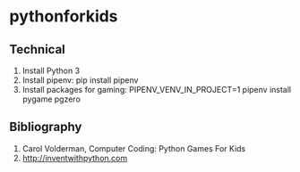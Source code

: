 # pythonforkids

## Technical
1) Install Python 3
2) Install pipenv: pip install pipenv
3) Install packages for gaming:
PIPENV_VENV_IN_PROJECT=1 pipenv install pygame pgzero

## Bibliography
1. Carol Volderman, Computer Coding: Python Games For Kids
2. http://inventwithpython.com